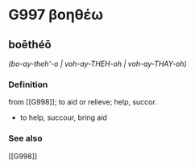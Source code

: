 # G997 βοηθέω

## boēthéō

_(bo-ay-theh'-o | voh-ay-THEH-oh | voh-ay-THAY-oh)_

### Definition

from [[G998]]; to aid or relieve; help, succor.

- to help, succour, bring aid

### See also

[[G998]]

